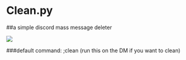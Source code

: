 # Clean.py
##a simple discord mass message deleter

![](https://i.imgur.com/p9PBhFR.png)

###default command: ;clean (run this on the DM if you want to clean)
